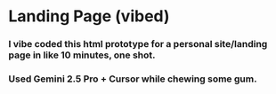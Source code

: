 # Landing Page (vibed)

### I vibe coded this html prototype for a personal site/landing page in like 10 minutes, one shot. 

### Used Gemini 2.5 Pro + Cursor while chewing some gum.

